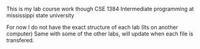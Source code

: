This is my lab course work though CSE 1384 Intermediate programming at mississippi state university

For now I do not have the exact structure of each lab (Its on another computer)
Same with some of the other labs, will update when each file is transfered. 
